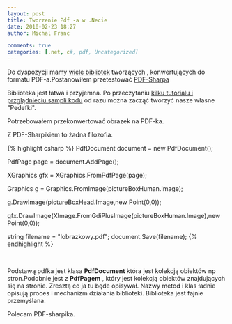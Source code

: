 ```yaml
---
layout: post
title: Tworzenie Pdf -a w .Necie 
date: 2010-02-23 18:27
author: Michal Franc

comments: true
categories: [.net, c#, pdf, Uncategorized]
---
```

Do dyspozycji mamy <a href="http://stackoverflow.com/questions/177/how-do-i-programmatically-create-a-pdf-in-my-net-application"> wiele bibliotek</a> tworzących , konwertujących do formatu PDF-a.Postanowiłem przetestować <a href="http://pdfsharp.com/">PDF-Sharpa</a>

Biblioteka jest łatwa i przyjemna. Po przeczytaniu <a href="http://pdfsharp.com/PDFsharp/index.php?option=com_content&amp;task=view&amp;id=15&amp;Itemid=35">kilku tutorialu i przglądnieciu sampli kodu</a> od razu można zacząć tworzyć nasze własne "Pedefki".

Potrzebowałem przekonwertować obrazek na PDF-ka.

Z PDF-Sharpikiem to żadna filozofia.

{% highlight csharp %}
PdfDocument document = new PdfDocument();

PdfPage page = document.AddPage();

XGraphics gfx = XGraphics.FromPdfPage(page);

Graphics g = Graphics.FromImage(pictureBoxHuman.Image);

g.DrawImage(pictureBoxHead.Image,new Point(0,0));

gfx.DrawImage(XImage.FromGdiPlusImage(pictureBoxHuman.Image),new Point(0,0));

string filename = "lobrazkowy.pdf";
document.Save(filename);
{% endhighlight %}

&nbsp;

Podstawą pdfka jest klasa <strong>PdfDocument</strong> która jest kolekcją obiektów np stron.Podobnie jest z <strong>PdfPagem</strong> , który jest kolekcją obiektów znajdujących się na stronie. Zresztą co ja tu będe opisywał. Nazwy metod i klas ładnie opisują proces i mechanizm działania biblioteki. Biblioteka jest fajnie przemyślana.

Polecam PDF-sharpika.
